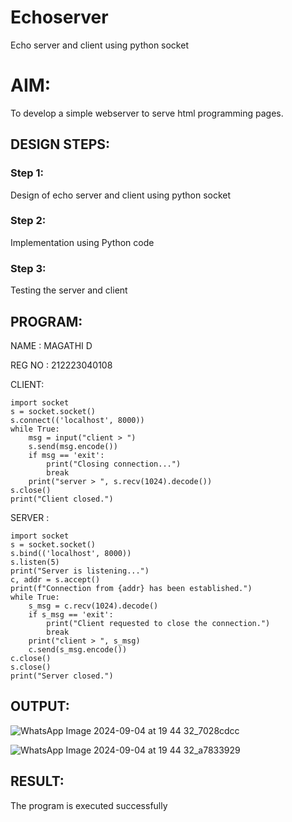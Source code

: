 # Echoserver
Echo server and client using python socket

# AIM:

To develop a simple webserver to serve html programming pages.

## DESIGN STEPS:

### Step 1:

Design of echo server and client using python socket

### Step 2:

Implementation using Python code

### Step 3:

Testing the server and client 

## PROGRAM:
NAME : MAGATHI D

REG NO : 212223040108

CLIENT:

```
import socket
s = socket.socket()
s.connect(('localhost', 8000))
while True:
    msg = input("client > ")
    s.send(msg.encode())
    if msg == 'exit': 
        print("Closing connection...")
        break
    print("server > ", s.recv(1024).decode()) 
s.close()
print("Client closed.")
```

SERVER :
```
import socket
s = socket.socket()
s.bind(('localhost', 8000))
s.listen(5)
print("Server is listening...")
c, addr = s.accept()
print(f"Connection from {addr} has been established.")
while True:
    s_msg = c.recv(1024).decode()
    if s_msg == 'exit':
        print("Client requested to close the connection.")
        break
    print("client > ", s_msg)
    c.send(s_msg.encode())
c.close()
s.close()
print("Server closed.")
```

## OUTPUT:
![WhatsApp Image 2024-09-04 at 19 44 32_7028cdcc](https://github.com/user-attachments/assets/db63c96f-5fa1-4d95-822d-c251752780c7)

![WhatsApp Image 2024-09-04 at 19 44 32_a7833929](https://github.com/user-attachments/assets/d66f8b2b-b082-4475-8bdb-6e606bd96c5a)


## RESULT:
The program is executed successfully
